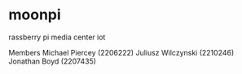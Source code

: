 # moonpi
rassberry pi media center iot

Members
Michael Piercey (2206222)
Juliusz Wilczynski (2210246)
Jonathan Boyd (2207435)
